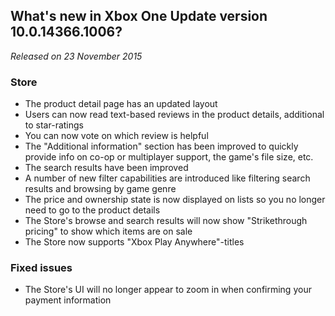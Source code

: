 ## What's new in Xbox One Update version 10.0.14366.1006?
_Released on 23 November 2015_

### Store
- The product detail page has an updated layout
- Users can now read text-based reviews in the product details, additional to star-ratings
- You can now vote on which review is helpful
- The "Additional information" section has been improved to quickly provide info on co-op or multiplayer support, the game's file size, etc.
- The search results have been improved
- A number of new filter capabilities are introduced like filtering search results and browsing by game genre
- The price and ownership state is now displayed on lists so you no longer need to go to the product details
- The Store's browse and search results will now show "Strikethrough pricing" to show which items are on sale
- The Store now supports "Xbox Play Anywhere"-titles

### Fixed issues
- The Store's UI will no longer appear to zoom in when confirming your payment information
